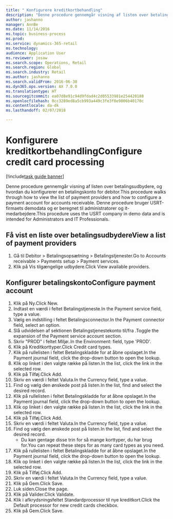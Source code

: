 ```yaml
--- 
title: " Konfigurere kreditkortbehandling"
description: "Denne procedure gennemgår visning af listen over betalingsudbydere, og hvordan du konfigurerer en betalingskonto for debitor."
author: jashanno
manager: AnnBe
ms.date: 11/14/2016
ms.topic: business-process
ms.prod: 
ms.service: dynamics-365-retail
ms.technology: 
audience: Application User
ms.reviewer: josaw
ms.search.scope: Operations, Retail
ms.search.region: Global
ms.search.industry: Retail
ms.author: jashanno
ms.search.validFrom: 2016-06-30
ms.dyn365.ops.version: AX 7.0.0
ms.translationtype: HT
ms.sourcegitcommit: ea07d8e91c94d9fdad4c2d05533981e254420188
ms.openlocfilehash: 0cc3289ed8a5cb993a449c3fe3f0e9006b40170c
ms.contentlocale: da-dk
ms.lasthandoff: 02/07/2018

---
```

# <a name="configure-credit-card-processing"></a><span data-ttu-id="72660-103"> Konfigurere kreditkortbehandling</span><span class="sxs-lookup"><span data-stu-id="72660-103">Configure credit card processing</span></span>

[!include[task guide banner](../includes/task-guide-banner.md)]

<span data-ttu-id="72660-104">Denne procedure gennemgår visning af listen over betalingsudbydere, og hvordan du konfigurerer en betalingskonto for debitor.</span><span class="sxs-lookup"><span data-stu-id="72660-104">This procedure walks through how to view the list of payment providers and how to configure a payment account for accounts receivable.</span></span> <span data-ttu-id="72660-105">Denne procedure bruger USRT-firmaets demodata og er beregnet til administratorer og it-medarbejdere.</span><span class="sxs-lookup"><span data-stu-id="72660-105">This procedure uses the USRT company in demo data and is intended for Administrators and IT Professionals.</span></span>


## <a name="view-a-list-of-payment-providers"></a><span data-ttu-id="72660-106">Få vist en liste over betalingsudbydere</span><span class="sxs-lookup"><span data-stu-id="72660-106">View a list of payment providers</span></span>
1. <span data-ttu-id="72660-107">Gå til Debitor > Betalingsopsætning > Betalingstjenester.</span><span class="sxs-lookup"><span data-stu-id="72660-107">Go to Accounts receivable > Payments setup > Payment services.</span></span>
2. <span data-ttu-id="72660-108">Klik på Vis tilgængelige udbydere.</span><span class="sxs-lookup"><span data-stu-id="72660-108">Click View available providers.</span></span>

## <a name="configure-payment-account"></a><span data-ttu-id="72660-109">Konfigurer betalingskonto</span><span class="sxs-lookup"><span data-stu-id="72660-109">Configure payment account</span></span>
1. <span data-ttu-id="72660-110">Klik på Ny.</span><span class="sxs-lookup"><span data-stu-id="72660-110">Click New.</span></span>
2. <span data-ttu-id="72660-111">Indtast en værdi i feltet Betalingstjeneste.</span><span class="sxs-lookup"><span data-stu-id="72660-111">In the Payment service field, type a value.</span></span>
3. <span data-ttu-id="72660-112">Vælg en indstilling i feltet Betalingsconnector.</span><span class="sxs-lookup"><span data-stu-id="72660-112">In the Payment connector field, select an option.</span></span>
4. <span data-ttu-id="72660-113">Slå udvidelsen af sektionen Betalingstjenestekonto til/fra .</span><span class="sxs-lookup"><span data-stu-id="72660-113">Toggle the expansion of the Payment service account section.</span></span>
5. <span data-ttu-id="72660-114">Skriv "PROD" i feltet Miljø:.</span><span class="sxs-lookup"><span data-stu-id="72660-114">In the Environment: field, type 'PROD'.</span></span>
6. <span data-ttu-id="72660-115">Klik på Kreditkorttyper.</span><span class="sxs-lookup"><span data-stu-id="72660-115">Click Credit card types.</span></span>
7. <span data-ttu-id="72660-116">Klik på rullelisten i feltet Betalingskladde for at åbne opslaget.</span><span class="sxs-lookup"><span data-stu-id="72660-116">In the Payment journal field, click the drop-down button to open the lookup.</span></span>
8. <span data-ttu-id="72660-117">Klik op linket i den valgte række på listen.</span><span class="sxs-lookup"><span data-stu-id="72660-117">In the list, click the link in the selected row.</span></span>
9. <span data-ttu-id="72660-118">Klik på Tilføj.</span><span class="sxs-lookup"><span data-stu-id="72660-118">Click Add.</span></span>
10. <span data-ttu-id="72660-119">Skriv en værdi i feltet Valuta.</span><span class="sxs-lookup"><span data-stu-id="72660-119">In the Currency field, type a value.</span></span>
11. <span data-ttu-id="72660-120">Find og vælg den ønskede post på listen.</span><span class="sxs-lookup"><span data-stu-id="72660-120">In the list, find and select the desired record.</span></span>
12. <span data-ttu-id="72660-121">Klik på rullelisten i feltet Betalingskladde for at åbne opslaget.</span><span class="sxs-lookup"><span data-stu-id="72660-121">In the Payment journal field, click the drop-down button to open the lookup.</span></span>
13. <span data-ttu-id="72660-122">Klik op linket i den valgte række på listen.</span><span class="sxs-lookup"><span data-stu-id="72660-122">In the list, click the link in the selected row.</span></span>
14. <span data-ttu-id="72660-123">Klik på Tilføj.</span><span class="sxs-lookup"><span data-stu-id="72660-123">Click Add.</span></span>
15. <span data-ttu-id="72660-124">Skriv en værdi i feltet Valuta.</span><span class="sxs-lookup"><span data-stu-id="72660-124">In the Currency field, type a value.</span></span>
16. <span data-ttu-id="72660-125">Find og vælg den ønskede post på listen.</span><span class="sxs-lookup"><span data-stu-id="72660-125">In the list, find and select the desired record.</span></span>
    * <span data-ttu-id="72660-126">Du kan gentage disse trin for så mange korttyper, du har brug for.</span><span class="sxs-lookup"><span data-stu-id="72660-126">You can repeat these steps for as many card types as you need.</span></span>  
17. <span data-ttu-id="72660-127">Klik på rullelisten i feltet Betalingskladde for at åbne opslaget.</span><span class="sxs-lookup"><span data-stu-id="72660-127">In the Payment journal field, click the drop-down button to open the lookup.</span></span>
18. <span data-ttu-id="72660-128">Klik op linket i den valgte række på listen.</span><span class="sxs-lookup"><span data-stu-id="72660-128">In the list, click the link in the selected row.</span></span>
19. <span data-ttu-id="72660-129">Klik på Tilføj.</span><span class="sxs-lookup"><span data-stu-id="72660-129">Click Add.</span></span>
20. <span data-ttu-id="72660-130">Skriv en værdi i feltet Valuta.</span><span class="sxs-lookup"><span data-stu-id="72660-130">In the Currency field, type a value.</span></span>
21. <span data-ttu-id="72660-131">Klik på Gem.</span><span class="sxs-lookup"><span data-stu-id="72660-131">Click Save.</span></span>
22. <span data-ttu-id="72660-132">Luk siden.</span><span class="sxs-lookup"><span data-stu-id="72660-132">Close the page.</span></span>
23. <span data-ttu-id="72660-133">Klik på Valider.</span><span class="sxs-lookup"><span data-stu-id="72660-133">Click Validate.</span></span>
24. <span data-ttu-id="72660-134">Klik i afkrydsningsfeltet Standardprocessor til nye kreditkort.</span><span class="sxs-lookup"><span data-stu-id="72660-134">Click the Default processor for new credit cards checkbox.</span></span>
25. <span data-ttu-id="72660-135">Klik på Gem.</span><span class="sxs-lookup"><span data-stu-id="72660-135">Click Save.</span></span>


